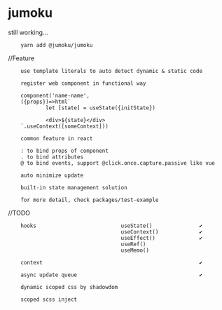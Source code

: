 # jumoku
still working...

        yarn add @jumoku/jumoku 


//Feature

        use template literals to auto detect dynamic & static code
        
        register web component in functional way 

        component('name-name',
        ({props})=>html`
                let [state] = useState({initState})

                <div>${state}</div>
        `.useContext([someContext]))

        common feature in react

        : to bind props of component
        . to bind attributes 
        @ to bind events, support @click.once.capture.passive like vue

        auto minimize update

        built-in state management solution

        for more detail, check packages/test-example

//TODO  

        hooks                           useState()               ✔
                                        useContext()             ✔
                                        useEffect()              ✔
                                        useRef()
                                        useMemo()
        
        context                                                  ✔

        async update queue                                       ✔      

        dynamic scoped css by shadowdom
        
        scoped scss inject


